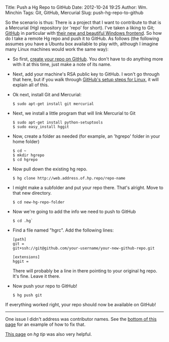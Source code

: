 Title: Push a Hg Repo to GitHub
Date: 2012-10-24 19:25
Author: Wm. Minchin
Tags: Git, GitHub, Mercurial
Slug: push-hg-repo-to-github

So the scenario is thus: There is a project that I want to contribute to
that is a Mercurial (Hg) repository (or 'repo' for short). I've taken a
liking to Git; [GitHub](http://www.github.com/) in particular with
[their new and beautiful Windows frontend](http://windows.github.com/).
So how do I take a remote Hg repo and push it to GitHub. As follows (the
following assumes you have a Ubuntu box available to play with, although
I imagine many Linux machines would work the same way):

-   So first, [create your repo on
    GitHub](https://github.com/repositories/new). You don't have to do
    anything more with it at this time, just make a note of its name.
-   Next, add your machine's RSA public key to GitHub. I won't go
    through that here, but if you walk through [GitHub's setup steps for
    Linux](https://help.github.com/articles/generating-ssh-keys), it
    will explain all of this.
-   Ok next, install Git and Mercurial:

        $ sudo apt-get install git mercurial

-   Next, we install a little program that will link Mercurial to Git

        $ sudo apt-get install python-setuptools
        $ sudo easy_install hggit

-   Now, create a folder as needed (for example, an 'hgrepo' folder in
    your home folder)

        $ cd ~
        $ mkdir hgrepo
        $ cd hgrepo

-   Now pull down the existing hg repo.

        $ hg clone http://web.address.of.hp.repo/repo-name

-   I might make a subfolder and put your repo there. That's alright.
    Move to that new directory.

        $ cd new-hg-repo-folder

-   Now we're going to add the info we need to push to GitHub

        $ cd .hg`

-   Find a file named "hgrc". Add the following lines:

        [path]
        git =
        git+ssh://git@github.com/your-username/your-new-github-repo.git

        [extensions]
        hggit =

    There will probably be a line in there pointing to your original hg
    repo. It's fine. Leave it there.

-   Now push your repo to GitHub!
    
        $ hg push git

If everything worked right, your repo should now be available on GitHub!

------------------------------------------------------------------------

One issue I didn't address was contributor names. See the [bottom of
this
page](https://confluence.atlassian.com/pages/viewpage.action?pageId=269982882)
for an example of how to fix that.

[This
page](http://hgtip.com/tips/advanced/2009-11-09-create-a-git-mirror/) on
*hg tip* was also very helpful.
